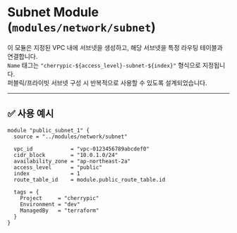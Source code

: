 #  Subnet Module (`modules/network/subnet`)

이 모듈은 지정된 VPC 내에 서브넷을 생성하고, 해당 서브넷을 특정 라우팅 테이블과 연결합니다.  
`Name` 태그는 `"cherrypic-${access_level}-subnet-${index}"` 형식으로 지정됩니다.  
퍼블릭/프라이빗 서브넷 구성 시 반복적으로 사용할 수 있도록 설계되었습니다.

---

## ✅ 사용 예시

```hcl
module "public_subnet_1" {
  source = "../modules/network/subnet"

  vpc_id            = "vpc-0123456789abcdef0"
  cidr_block        = "10.0.1.0/24"
  availability_zone = "ap-northeast-2a"
  access_level      = "public"
  index             = 1
  route_table_id    = module.public_route_table.id

  tags = {
    Project     = "cherrypic"
    Environment = "dev"
    ManagedBy   = "terraform"
  }
}
